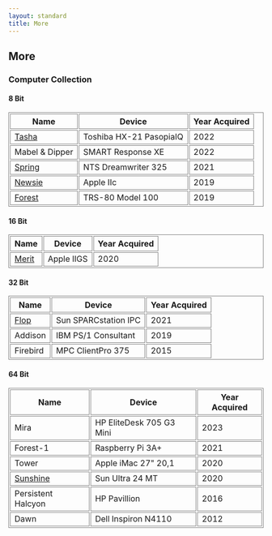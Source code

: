 ```yaml
---
layout: standard
title: More
---
```

<style>table { border-collapse: separate; border: 1px solid grey; } td, th { border: 1px solid grey; }</style>
## More
### Computer Collection
#### 8 Bit

| Name | Device | Year Acquired |
| -- | --- | -- |
| [Tasha](/more/computers/tasha.html) | Toshiba HX-21 PasopiaIQ | 2022 |
| Mabel &amp; Dipper | SMART Response XE | 2022 |
| [Spring](/more/computers/spring.html) | NTS Dreamwriter 325 | 2021 |
| [Newsie](/more/computers/newsie.html) | Apple IIc | 2019 |
| [Forest](/more/computers/forest.html) | TRS-80 Model 100 | 2019 |

#### 16 Bit

| Name | Device | Year Acquired |
| -- | --- | -- |
| [Merit](/more/computers/merit.html) | Apple IIGS | 2020 |


#### 32 Bit

| Name | Device | Year Acquired |
| -- | --- | -- |
| [Flop](/more/computers/flop.html) | Sun SPARCstation IPC | 2021 |
| Addison | IBM PS/1 Consultant | 2019 |
| Firebird | MPC ClientPro 375 | 2015 |


#### 64 Bit

| Name | Device | Year Acquired |
| -- | --- | -- |
| Mira | HP EliteDesk 705 G3 Mini | 2023 |
| Forest-1 | Raspberry Pi 3A+ | 2021 |
| Tower | Apple iMac 27" 20,1 | 2020 |
| [Sunshine](/more/computers/sunshine.html) | Sun Ultra 24 MT | 2020 |
| Persistent Halcyon | HP Pavillion | 2016 |
| Dawn | Dell Inspiron N4110 | 2012 |
